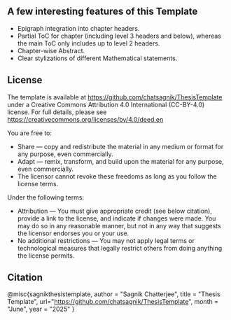 ## A few interesting features of this Template

- Epigraph integration into chapter headers.
- Partial ToC for chapter (including level 3 headers and below), whereas the main ToC only includes up to level 2 headers.
- Chapter-wise Abstract.
- Clear stylizations of different Mathematical statements.

## License

The template is available at https://github.com/chatsagnik/ThesisTemplate under a Creative Commons Attribution 4.0 International (CC-BY-4.0) license. For full details, please see https://creativecommons.org/licenses/by/4.0/deed.en

You are free to:
- Share — copy and redistribute the material in any medium or format for any purpose, even commercially.
- Adapt — remix, transform, and build upon the material for any purpose, even commercially.
- The licensor cannot revoke these freedoms as long as you follow the license terms.

Under the following terms:
- Attribution — You must give appropriate credit (see below citation), provide a link to the license, and indicate if changes were made. You may do so in any reasonable manner, but not in any way that suggests the licensor endorses you or your use.
- No additional restrictions — You may not apply legal terms or technological measures that legally restrict others from doing anything the license permits.


## Citation
@misc{sagnikthesistemplate,
  author       = "Sagnik Chatterjee",
  title        = "Thesis Template",
  url="https://github.com/chatsagnik/ThesisTemplate",
  month        = "June",
  year         = "2025"
}

